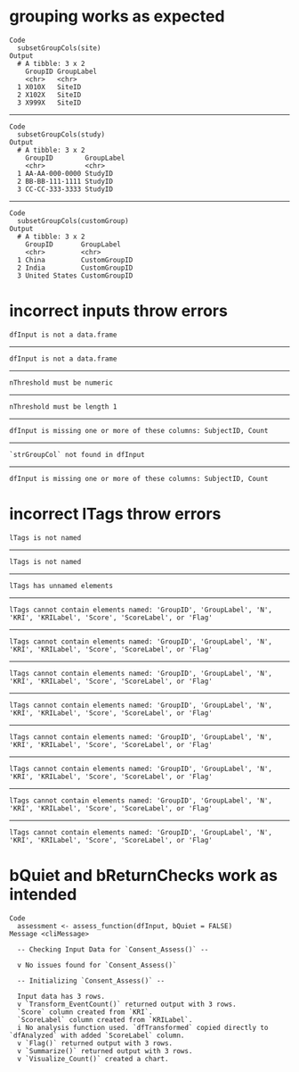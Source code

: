 # grouping works as expected

    Code
      subsetGroupCols(site)
    Output
      # A tibble: 3 x 2
        GroupID GroupLabel
        <chr>   <chr>     
      1 X010X   SiteID    
      2 X102X   SiteID    
      3 X999X   SiteID    

---

    Code
      subsetGroupCols(study)
    Output
      # A tibble: 3 x 2
        GroupID        GroupLabel
        <chr>          <chr>     
      1 AA-AA-000-0000 StudyID   
      2 BB-BB-111-1111 StudyID   
      3 CC-CC-333-3333 StudyID   

---

    Code
      subsetGroupCols(customGroup)
    Output
      # A tibble: 3 x 2
        GroupID       GroupLabel   
        <chr>         <chr>        
      1 China         CustomGroupID
      2 India         CustomGroupID
      3 United States CustomGroupID

# incorrect inputs throw errors

    dfInput is not a data.frame

---

    dfInput is not a data.frame

---

    nThreshold must be numeric

---

    nThreshold must be length 1

---

    dfInput is missing one or more of these columns: SubjectID, Count

---

    `strGroupCol` not found in dfInput

---

    dfInput is missing one or more of these columns: SubjectID, Count

# incorrect lTags throw errors

    lTags is not named

---

    lTags is not named

---

    lTags has unnamed elements

---

    lTags cannot contain elements named: 'GroupID', 'GroupLabel', 'N', 'KRI', 'KRILabel', 'Score', 'ScoreLabel', or 'Flag'

---

    lTags cannot contain elements named: 'GroupID', 'GroupLabel', 'N', 'KRI', 'KRILabel', 'Score', 'ScoreLabel', or 'Flag'

---

    lTags cannot contain elements named: 'GroupID', 'GroupLabel', 'N', 'KRI', 'KRILabel', 'Score', 'ScoreLabel', or 'Flag'

---

    lTags cannot contain elements named: 'GroupID', 'GroupLabel', 'N', 'KRI', 'KRILabel', 'Score', 'ScoreLabel', or 'Flag'

---

    lTags cannot contain elements named: 'GroupID', 'GroupLabel', 'N', 'KRI', 'KRILabel', 'Score', 'ScoreLabel', or 'Flag'

---

    lTags cannot contain elements named: 'GroupID', 'GroupLabel', 'N', 'KRI', 'KRILabel', 'Score', 'ScoreLabel', or 'Flag'

---

    lTags cannot contain elements named: 'GroupID', 'GroupLabel', 'N', 'KRI', 'KRILabel', 'Score', 'ScoreLabel', or 'Flag'

---

    lTags cannot contain elements named: 'GroupID', 'GroupLabel', 'N', 'KRI', 'KRILabel', 'Score', 'ScoreLabel', or 'Flag'

# bQuiet and bReturnChecks work as intended

    Code
      assessment <- assess_function(dfInput, bQuiet = FALSE)
    Message <cliMessage>
      
      -- Checking Input Data for `Consent_Assess()` --
      
      v No issues found for `Consent_Assess()`
      
      -- Initializing `Consent_Assess()` --
      
      Input data has 3 rows.
      v `Transform_EventCount()` returned output with 3 rows.
      `Score` column created from `KRI`.
      `ScoreLabel` column created from `KRILabel`.
      i No analysis function used. `dfTransformed` copied directly to `dfAnalyzed` with added `ScoreLabel` column.
      v `Flag()` returned output with 3 rows.
      v `Summarize()` returned output with 3 rows.
      v `Visualize_Count()` created a chart.

